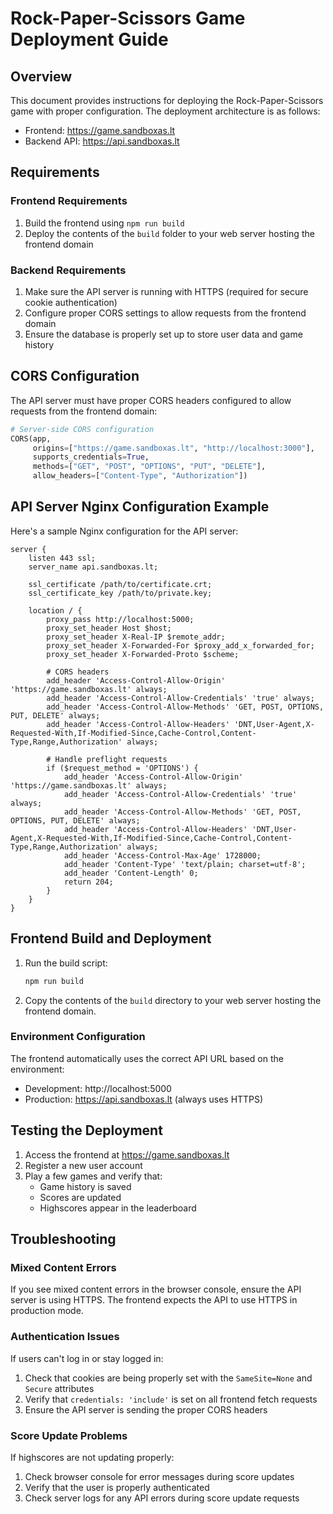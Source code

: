 # Rock-Paper-Scissors Game Deployment Guide

## Overview

This document provides instructions for deploying the Rock-Paper-Scissors game with proper configuration. The deployment architecture is as follows:

- Frontend: https://game.sandboxas.lt
- Backend API: https://api.sandboxas.lt

## Requirements

### Frontend Requirements

1. Build the frontend using `npm run build`
2. Deploy the contents of the `build` folder to your web server hosting the frontend domain

### Backend Requirements

1. Make sure the API server is running with HTTPS (required for secure cookie authentication)
2. Configure proper CORS settings to allow requests from the frontend domain
3. Ensure the database is properly set up to store user data and game history

## CORS Configuration

The API server must have proper CORS headers configured to allow requests from the frontend domain:

```python
# Server-side CORS configuration
CORS(app, 
     origins=["https://game.sandboxas.lt", "http://localhost:3000"],
     supports_credentials=True, 
     methods=["GET", "POST", "OPTIONS", "PUT", "DELETE"],
     allow_headers=["Content-Type", "Authorization"])
```

## API Server Nginx Configuration Example

Here's a sample Nginx configuration for the API server:

```nginx
server {
    listen 443 ssl;
    server_name api.sandboxas.lt;

    ssl_certificate /path/to/certificate.crt;
    ssl_certificate_key /path/to/private.key;

    location / {
        proxy_pass http://localhost:5000;
        proxy_set_header Host $host;
        proxy_set_header X-Real-IP $remote_addr;
        proxy_set_header X-Forwarded-For $proxy_add_x_forwarded_for;
        proxy_set_header X-Forwarded-Proto $scheme;
        
        # CORS headers
        add_header 'Access-Control-Allow-Origin' 'https://game.sandboxas.lt' always;
        add_header 'Access-Control-Allow-Credentials' 'true' always;
        add_header 'Access-Control-Allow-Methods' 'GET, POST, OPTIONS, PUT, DELETE' always;
        add_header 'Access-Control-Allow-Headers' 'DNT,User-Agent,X-Requested-With,If-Modified-Since,Cache-Control,Content-Type,Range,Authorization' always;
        
        # Handle preflight requests
        if ($request_method = 'OPTIONS') {
            add_header 'Access-Control-Allow-Origin' 'https://game.sandboxas.lt' always;
            add_header 'Access-Control-Allow-Credentials' 'true' always;
            add_header 'Access-Control-Allow-Methods' 'GET, POST, OPTIONS, PUT, DELETE' always;
            add_header 'Access-Control-Allow-Headers' 'DNT,User-Agent,X-Requested-With,If-Modified-Since,Cache-Control,Content-Type,Range,Authorization' always;
            add_header 'Access-Control-Max-Age' 1728000;
            add_header 'Content-Type' 'text/plain; charset=utf-8';
            add_header 'Content-Length' 0;
            return 204;
        }
    }
}
```

## Frontend Build and Deployment

1. Run the build script:
   ```bash
   npm run build
   ```

2. Copy the contents of the `build` directory to your web server hosting the frontend domain.

### Environment Configuration

The frontend automatically uses the correct API URL based on the environment:

- Development: http://localhost:5000
- Production: https://api.sandboxas.lt (always uses HTTPS)

## Testing the Deployment

1. Access the frontend at https://game.sandboxas.lt
2. Register a new user account
3. Play a few games and verify that:
   - Game history is saved
   - Scores are updated
   - Highscores appear in the leaderboard

## Troubleshooting

### Mixed Content Errors

If you see mixed content errors in the browser console, ensure the API server is using HTTPS. The frontend expects the API to use HTTPS in production mode.

### Authentication Issues

If users can't log in or stay logged in:

1. Check that cookies are being properly set with the `SameSite=None` and `Secure` attributes
2. Verify that `credentials: 'include'` is set on all frontend fetch requests
3. Ensure the API server is sending the proper CORS headers

### Score Update Problems

If highscores are not updating properly:

1. Check browser console for error messages during score updates
2. Verify that the user is properly authenticated
3. Check server logs for any API errors during score update requests
